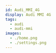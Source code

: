 ```yaml
---
id: Audi_MMI_4G
display: Audi MMI 4G
tags:
  - audi
  - audi-mmi
images:
  - ./home.png
  - ./settings.png
---
```


